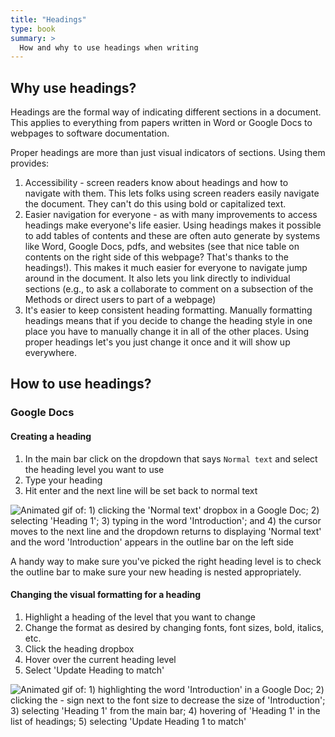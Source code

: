 ```yaml
---
title: "Headings"
type: book
summary: >
  How and why to use headings when writing
---
```


## Why use headings?

Headings are the formal way of indicating different sections in a document.
This applies to everything from papers written in Word or Google Docs to webpages to software documentation.

Proper headings are more than just visual indicators of sections.
Using them provides:

1. Accessibility - screen readers know about headings and how to navigate with them. This lets folks using screen readers easily navigate the document. They can't do this using bold or capitalized text.
2. Easier navigation for everyone - as with many improvements to access headings make everyone's life easier. Using headings makes it possible to add tables of contents and these are often auto generate by systems like Word, Google Docs, pdfs, and websites (see that nice table on contents on the right side of this webpage? That's thanks to the headings!). This makes it much easier for everyone to navigate jump around in the document. It also lets you link directly to individual sections (e.g., to ask a collaborate to comment on a subsection of the Methods or direct users to part of a webpage)
3. It's easier to keep consistent heading formatting. Manually formatting headings means that if you decide to change the heading style in one place you have to manually change it in all of the other places. Using proper headings let's you just change it once and it will show up everywhere.

## How to use headings?

### Google Docs

#### Creating a heading

1. In the main bar click on the dropdown that says `Normal text` and select the heading level you want to use
2. Type your heading
3. Hit enter and the next line will be set back to normal text

![Animated gif of: 1) clicking the 'Normal text' dropbox in a Google Doc; 2) selecting 'Heading 1'; 3) typing in the word 'Introduction'; and 4) the cursor moves to the next line and the dropdown returns to displaying 'Normal text' and the word 'Introduction' appears in the outline bar on the left side](/docs/publishing/headings-example-google-docs.gif)

A handy way to make sure you've picked the right heading level is to check the outline bar to make sure your new heading is nested appropriately. 

#### Changing the visual formatting for a heading

1. Highlight a heading of the level that you want to change
2. Change the format as desired by changing fonts, font sizes, bold, italics, etc.
3. Click the heading dropbox
4. Hover over the current heading level
5. Select 'Update Heading to match'

![Animated gif of: 1) highlighting the word 'Introduction' in a Google Doc; 2) clicking the - sign next to the font size to decrease the size of 'Introduction'; 3) selecting 'Heading 1' from the main bar; 4) hovering of 'Heading 1' in the list of headings; 5) selecting 'Update Heading 1 to match'](/docs/publishing/change-heading-format-google-docs.gif)